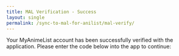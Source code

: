 ```yaml
---
title: MAL Verification - Success
layout: single
permalink: /sync-to-mal-for-anilist/mal-verify/
---
```


Your MyAnimeList account has been successfully verified with the application. Please enter the code below into the app to continue:

<code id="mal_auth_code">
</code>

<script type="application/javascript">
document.onreadystatechange = function() {
    if (document.readyState === 'complete') {
        // Get the auth code from the URL query params
        const params = new URLSearchParams(window.location.search);
        const auth_code = params.get('code');

        // Set the text content of the code area to the code
        const auth_code_area = document.getElementById('mal_auth_code');
        auth_code_area.textContent = auth_code;
    }
}
</script>